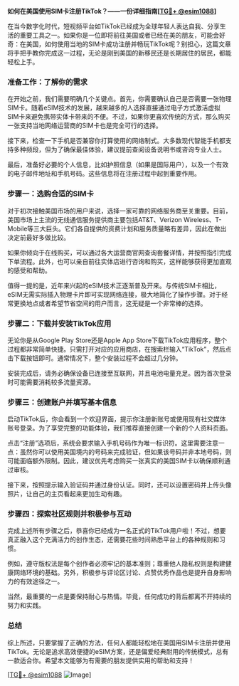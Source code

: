 **如何在美国使用SIM卡注册TikTok？——一份详细指南[[TG💪+ @esim1088](https://t.me/s/esim1088)]**

在当今数字化时代，短视频平台如TikTok已经成为全球年轻人表达自我、分享生活的重要工具之一。如果你是一位即将前往美国或者已经在美的朋友，可能会好奇：在美国，如何使用当地的SIM卡成功注册并畅玩TikTok呢？别担心，这篇文章将手把手教你完成这一过程，无论是刚到美国的新移民还是长期居住的居民，都能轻松上手。

### 准备工作：了解你的需求

在开始之前，我们需要明确几个关键点。首先，你需要确认自己是否需要一张物理SIM卡。随着eSIM技术的发展，越来越多的人选择直接通过电子方式激活虚拟SIM卡来避免携带实体卡带来的不便。不过，如果你更喜欢传统的方式，那么购买一张支持当地网络运营商的SIM卡也是完全可行的选择。

接下来，检查一下手机是否兼容你打算使用的网络制式。大多数现代智能手机都支持多种频段，但为了确保最佳体验，建议提前查阅设备说明书或咨询专业人士。

最后，准备好必要的个人信息，比如护照信息（如果是国际用户），以及一个有效的电子邮件地址和手机号码。这些信息将在注册过程中起到重要作用。

### 步骤一：选购合适的SIM卡

对于初次接触美国市场的用户来说，选择一家可靠的网络服务商至关重要。目前，美国市场上主流的无线通信服务提供商主要包括AT&T、Verizon Wireless、T-Mobile等三大巨头。它们各自提供的资费计划和服务质量略有差异，因此在做出决定前最好多做比较。

如果你倾向于在线购买，可以通过各大运营商官网查询套餐详情，并按照指引完成下单流程。此外，也可以亲自前往实体店进行咨询和购买，这样能够获得更加直观的感受和帮助。

值得一提的是，近年来兴起的eSIM技术正逐渐普及开来。与传统SIM卡相比，eSIM无需实际插入物理卡片即可实现网络连接，极大地简化了操作步骤。对于经常更换地点或者希望节省空间的用户而言，这无疑是一个非常棒的选择。

### 步骤二：下载并安装TikTok应用

无论你是从Google Play Store还是Apple App Store下载TikTok应用程序，整个过程都非常简单快捷。只需打开对应的应用商店，在搜索栏输入“TikTok”，然后点击下载按钮即可。通常情况下，整个安装过程不会超过几分钟。

安装完成后，请务必确保设备已连接至互联网，并且电池电量充足。因为首次登录时可能需要消耗较多流量资源。

### 步骤三：创建账户并填写基本信息

启动TikTok后，你会看到一个欢迎界面，提示你注册新账号或使用现有社交媒体账号登录。为了享受完整的功能体验，我们推荐直接创建一个新的个人资料页面。

点击“注册”选项后，系统会要求输入手机号码作为唯一标识符。这里需要注意一点：虽然你可以使用美国境内的号码来完成验证，但如果该号码并非本地号码，则可能面临额外限制。因此，建议优先考虑购买一张真实的美国SIM卡以确保顺利通过审核。

接下来，按照提示输入验证码并通过身份认证。同时，还可以设置密码并上传头像照片，让自己的主页看起来更加生动有趣。

### 步骤四：探索社区规则并积极参与互动

完成上述所有步骤之后，恭喜你已经成为一名正式的TikTok用户啦！不过，想要真正融入这个充满活力的创作生态，还需要花些时间熟悉平台上的各种规则和习惯。

例如，遵守版权法是每个创作者必须牢记的基本准则；尊重他人隐私权则是构建健康网络环境的基础。另外，积极参与评论区讨论、点赞优秀作品也是提升自身影响力的有效途径之一。

当然，最重要的一点是要保持耐心与热情。毕竟，任何成功的背后都离不开持续的努力和实践。

### 总结

综上所述，只要掌握了正确的方法，任何人都能轻松地在美国用SIM卡注册并使用TikTok。无论是追求高效便捷的eSIM方案，还是偏爱经典耐用的传统模式，总有一款适合你。希望本文能够为有需要的朋友提供实用的帮助和支持！

[[TG💪+ @esim1088](https://t.me/s/esim1088) ![Image](https://i.postimg.cc/4NQfJmqS/Snipaste-2025-05-13-00-14-12.png)]